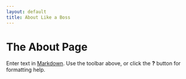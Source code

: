 ```yaml
---
layout: default
title: About Like a Boss
---
```


# The About Page

Enter text in [Markdown](http://daringfireball.net/projects/markdown/). Use the toolbar above, or click the **?** button for formatting help.
